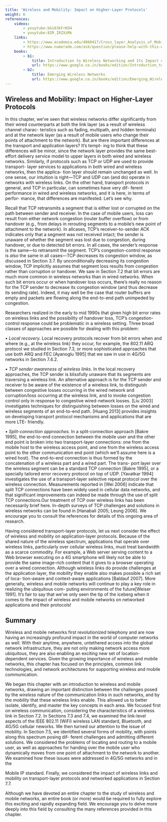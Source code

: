 ```yaml
---
title: 'Wireless and Mobility: Impact on Higher-Layer Protocols'
weight: 6
references:
    videos:
        - youytube:bGi63kFrKO4
        - youytube:8IR_IRZXzMk
    links:
        - https://www.academia.edu/4860417/Cross_layer_Analysis_of_Mobility_Impact_on_TCP_Protocols_in_IEEE_802_11_Wireless_Networks
        - https://www.numerade.com/ask/question/please-help-with-this-what-is-an-impact-of-wireless-and-mobility-on-higher-layer-transport-and-application-protocols-choosethe-best-answer-o-packet-loss-from-base-station-handoff-can-initiat-89354/
    books:
        - b1:
            title: Introduction to Wireless Networking and Its Impact on Applications
            url: https://www.google.co.in/books/edition/Introduction_to_Wireless_Networking_and/pqu1EAAAQBAJ?hl=en&gbpv=0
        - b2:
            title: Emerging Wireless Networks
            url: https://www.google.co.in/books/edition/Emerging_Wireless_Networks/znWPzZTWBQ4C?hl=en&gbpv=0
---
```


## Wireless and Mobility: Impact on Higher-Layer Protocols
In this chapter, we’ve seen that wireless networks differ significantly from their wired counterparts at both the link layer (as a result of wireless channel charac- teristics such as fading, multipath, and hidden terminals) and at the network layer (as a result of mobile users who change their points of attachment to the network). But are there important differences at the transport and application layers? It’s tempt- ing to think that these differences will be minor, since the network layer provides the same best-effort delivery service model to upper layers in both wired and wireless networks. Similarly, if protocols such as TCP or UDP are used to provide transport- layer services to applications in both wired and wireless networks, then the applica- tion layer should remain unchanged as well. In one sense, our intuition is right—TCP and UDP can (and do) operate in networks with wireless links. On the other hand, transport protocols in general, and TCP in particular, can sometimes have very dif- ferent performance in wired and wireless networks, and it is here, in terms of perfor- mance, that differences are manifested. Let’s see why.

Recall that TCP retransmits a segment that is either lost or corrupted on the path between sender and receiver. In the case of mobile users, loss can result from either network congestion (router buffer overflow) or from handover (e.g., from delays in rerouting segments to a mobile’s new point of attachment to the network). In allcases, TCP’s receiver-to-sender ACK indicates only that a segment was not received intact; the sender is unaware of whether the segment was lost due to congestion, during handover, or due to detected bit errors. In all cases, the sender’s response is the same—to retransmit the segment. TCP’s congestion-control response is _also_ the same in all cases—TCP decreases its congestion window, as discussed in Section 3.7. By unconditionally decreasing its congestion window, TCP implicitly assumes that segment loss results from congestion rather than corruption or handover. We saw in Section 7.2 that bit errors are much more common in wireless networks than in wired networks. When such bit errors occur or when handover loss occurs, there’s really no reason for the TCP sender to decrease its congestion window (and thus decrease its sending rate). Indeed, it may well be the case that router buffers are empty and packets are flowing along the end-to-end path unimpeded by congestion.

Researchers realized in the early to mid 1990s that given high bit error rates on wireless links and the possibility of handover loss, TCP’s congestion-control response could be problematic in a wireless setting. Three broad classes of approaches are possible for dealing with this problem:

• _Local recovery._ Local recovery protocols recover from bit errors when and where (e.g., at the wireless link) they occur, for example, the 802.11 ARQ protocol we studied in Section 7.3, or more sophisticated approaches that use both ARQ and FEC [Ayanoglu 1995] that we saw in use in 4G/5G networks in Section 7.4.2.

• _TCP sender awareness of wireless links._ In the local recovery approaches, the TCP sender is blissfully unaware that its segments are traversing a wireless link. An alternative approach is for the TCP sender and receiver to be aware of the existence of a wireless link, to distinguish between congestive losses occurring in the wired network and corruption/loss occurring at the wireless link, and to invoke congestion control only in response to congestive wired-network losses. [Liu 2003] investigates techniques for distinguishing between losses on the wired and wireless segments of an end-to-end path. [Huang 2013] provides insights on developing transport protocol mechanisms and applications that are more LTE- friendly.

• _Split-connection approaches._ In a split-connection approach [Bakre 1995], the end-to-end connection between the mobile user and the other end point is broken into two transport-layer connections: one from the mobile host to the wireless access point, and one from the wireless access point to the other communication end point (which we’ll assume here is a wired host). The end-to-end connection is thus formed by the concatenation of a wireless part and a wired part. The trans- port layer over the wireless segment can be a standard TCP connection [Bakre 1995], or a specially tailored error recovery protocol on top of UDP. [Yavatkar 1994] investigates the use of a transport-layer selective repeat protocol over the wireless connection. Measurements reported in [Wei 2006] indicate that split TCP connections have been widely used in cellular data networks, and that significant improvements can indeed be made through the use of split TCP connections.Our treatment of TCP over wireless links has been necessarily brief here. In-depth surveys of TCP challenges and solutions in wireless networks can be found in [Hanabali 2005; Leung 2006]. We encourage you to consult the references for details of this ongoing area of research.

Having considered transport-layer protocols, let us next consider the effect of wireless and mobility on application-layer protocols. Because of the shared nature of the wireless spectrum, applications that operate over wireless links, particularly over cellular wireless links, must treat bandwidth as a scarce commodity. For example, a Web server serving content to a Web browser executing on a 4G smartphone will likely not be able to provide the same image-rich content that it gives to a browser operating over a wired connection. Although wireless links do provide challenges at the application layer, the mobility they enable also makes possible a rich set of loca- tion-aware and context-aware applications [Baldauf 2007]. More generally, wireless and mobile networks will continue to play a key role in realizing the ubiquitous com- puting environments of the future[Weiser 1991]. It’s fair to say that we’ve only seen the tip of the iceberg when it comes to the impact of wireless and mobile networks on networked applications and their protocols!

## Summary
Wireless and mobile networks first revolutionized telephony and are now having an increasingly profound impact in the world of computer networks as well. With their anytime, anywhere, untethered access into the global network infrastructure, they are not only making network access more ubiquitous, they are also enabling an exciting new set of location-dependent services. Given the growing importance of wireless and mobile networks, this chapter has focused on the principles, common link technologies, and network architectures for supporting wireless and mobile communication.

We began this chapter with an introduction to wireless and mobile networks, drawing an important distinction between the challenges posed by the _wireless_ nature of the communication links in such networks, and by the _mobility_ that these wireless links enable. This allowed us to better isolate, identify, and master the key concepts in each area. We focused first on wireless communication, considering the characteristics of a wireless link in Section 7.2. In Sections 7.3 and 7.4, we examined the link-level aspects of the IEEE 802.11 (WiFi) wireless LAN standard, Bluetooth, and 4G/5G cellular neworks. We then turned our attention to the issue of mobility. In Section 7.5, we identified several forms of mobility, with points along this spectrum posing dif- ferent challenges and admitting different solutions. We considered the problems of locating and routing to a mobile user, as well as approaches for handing over the mobile user who dynamically moves from one point of attachment to the network to another. We examined how these issues were addressed in 4G/5G networks and in the

Mobile IP standard. Finally, we considered the impact of wireless links and mobility on transport-layer protocols and networked applications in Section 7.7.

Although we have devoted an entire chapter to the study of wireless and mobile networks, an entire book (or more) would be required to fully explore this exciting and rapidly expanding field. We encourage you to delve more deeply into this field by consulting the many references provided in this chapter.
